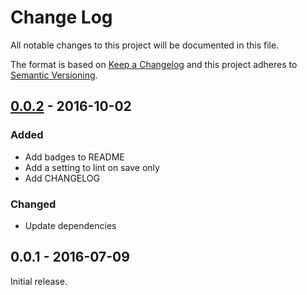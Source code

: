 # Change Log

All notable changes to this project will be documented in this file.

The format is based on [Keep a Changelog](http://keepachangelog.com/) and this project adheres to
[Semantic Versioning](http://semver.org/).

## [0.0.2] - 2016-10-02

### Added

* Add badges to README
* Add a setting to lint on save only
* Add CHANGELOG

### Changed

* Update dependencies

## 0.0.1 - 2016-07-09

Initial release.

[0.0.2]: https://github.com/glen-84/vscode-sass-lint/compare/v0.0.1...v0.0.2
